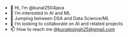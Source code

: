 - 👋 Hi, I’m @kunal2504java
- 👀 I’m interested in AI and ML
- 🌱 Jumping between DSA and Data Science/ML
- 💞️ I’m looking to collaborate on AI and related projects
- 📫 How to reach me @kunalpsingh25@gmail.com

<!---
kunal2504java/kunal2504java is a ✨ special ✨ repository because its `README.md` (this file) appears on your GitHub profile.
You can click the Preview link to take a look at your changes.
--->
